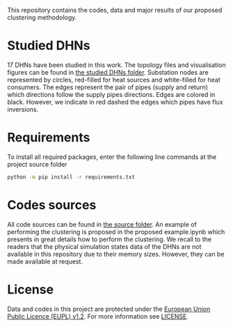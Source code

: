 This repository contains the codes, data and major results of our proposed clustering methodology.

# Studied DHNs

17 DHNs have been studied in this work. The topology files and visualisation figures can be found in [the studied DHNs folder](studied_dhns/). Substation nodes are represented by circles, red-filled for heat sources and white-filled for heat consumers. The edges represent the pair of pipes (supply and return) which directions follow the supply pipes directions. Edges are colored in black. However, we indicate in red dashed the edges which pipes have flux inversions. 

# Requirements

To install all required packages, enter the following line commands at the project source folder

```bash
python -m pip install -r requirements.txt
``` 

# Codes sources

All code sources can be found in [the source folder](src/). An example of performing the clustering is proposed in the proposed example.ipynb which presents in great details how to perform the clustering. We recall to the readers that the physical simulation states data of the DHNs are not available in this repository due to their memory sizes. However, they can be made available at request.


# License

Data and codes in this project are protected under the [European Union Public Licence (EUPL) v1.2](https://joinup.ec.europa.eu/page/eupl-text-11-12).
For more information see [LICENSE](LICENSE).